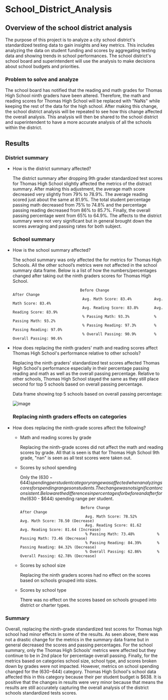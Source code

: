 # School_District_Analysis

## Overview of the school district analysis
The purpose of this project is to analyze a city school district's standardized testing data to gain insights and key metrics. This includes analyzing the data on student funding and scores by aggregating testing data and showing trends in school performances. The school district's school board and superintendent will use the analysis to make decisions about school budgets and priorities.

### Problem to solve and analyze
The school board has notified that the reading and math grades for Thomas High School ninth graders have been altered. Therefore, the math and reading scores for Thomas High School will be replaced with "NaNs" while keeping the rest of the data for the high school. After making this change, the school district analysis will be repeated to see how this change affected the overall analysis. This analysis will then be shared to the school district and superintendent to have a more accurate analysis of all the schools within the district.




## Results 

### District summary
* How is the district summary affected? 
   
   
   The district summary after dropping 9th grader standardized test scores for Thomas High School slightly affected the metrics of the distract summary. After making this adjustment, the average math score decreased very slightly from 79% to 78.9%. The average reading scored just about the same at 81.9%. The total student percentage passing math decreased from 75% to 74.8% and the percentage passing reading decreased from 86% to 85.7%. Finally, the overall passing percentage went from 65% to 64.9%. The affects to the district summary were not very significant but in general brought down the scores averaging and passing rates for both subject.
   
   ### School summary
* How is the school summary affected?


  The school summary was only affected the for metrics for Thomas High Schools. All the other school’s metrics were not affected in the school summary data frame. Below is a list of how the numbers/percentages changed after taking out the ninth graders scores for Thomas High School.
  
  
                                    Before Change                     After Change  
                                     Avg. Math Score: 83.4%          Avg. Math Score: 83.4%
                                     Avg. Reading Score: 83.8%       Avg. Reading Score: 83.9%
                                     % Passing Math: 93.3%           % Passing Math: 93.2%
                                     % Passing Reading: 97.3%        % Passing Reading: 97.0%
                                     % Overall Passing: 90.9%        % Overall Passing: 90.6%
                                     
* How does replacing the ninth graders' math and reading scores affect Thomas High School's performance relative to other schools?


  Replacing the ninth graders' standardized test scores affected Thomas High School's performance especially in their percentage passing reading and math as well as the overall passing percentage. Relative to other schools, Thomas High School stayed the same as they still place second for top 5 schools based on overall passing percentage. 
  
        
                                     
                                     
     Data frame showing top 5 schools based on overall passing percentage:
                     
     ![image](https://user-images.githubusercontent.com/96553992/151630124-60c4fd27-c814-4f60-a515-b332d1586330.png)

  ### Replacing ninth graders effects on categories
* How does replacing the ninth-grade scores affect the following?



  * Math and reading scores by grade
      
      
      Replacing the ninth-grade scores did not affect the math and reading scores by grade. All that is seen is that for Thomas High School 9th grade, "nan" is seen as all test scores were taken out.


  * Scores by school spending
  
     Only the ($630 -644) spending per student category range was affected when analyzing scores for spending ranges on students. The change was not significant or consistent. Below are the differences in percentages for before and after for the ($630 - $644) spending range per student.

                                   Before Change                     After Change  
                                     Avg. Math Score: 78.52%         Avg. Math Score: 78.50 (Decrease)
                                     Avg. Reading Score: 81.62       Avg. Reading Score: 81.64 (Increase)
                                     % Passing Math: 73.48%          % Passing Math: 73.46 (Decrease)
                                     % Passing Reading: 84.39%       % Passing Reading: 84.32% (Decrease)
                                     % Overall Passing: 62.86%       % Overall Passing: 62.78% (Decrease)
  * Scores by school size


      Replacing the ninth graders scores had no effect on the scores based on schools grouped into sizes.
      
      
  * Scores by school type


      There was no effect on the scores based on schools grouped into district or charter types.
      


### Summary 


Overall, replacing the ninth-grade standardized test scores for Thomas high school had minor effects in some of the results. As seen above, there was not a drastic change for the metrics in the summary data frame but in general decreased the scores and passing percentages. For the school summary, only the Thomas High Schools' metrics were affected but they continue to be in 2nd place for percentage overall passing. Finally, for the metrics based on categories school size, school type, and scores broken down by grades were not impacted. However, metrics on school spending changed for the ($630-$644) category. Thomas High School's school data affected this in this category because their per student budget is $638. It is positive that the changes in results were very minor because that means the results are still accurately capturing the overall analysis of the district schools standardized tests scores. 

